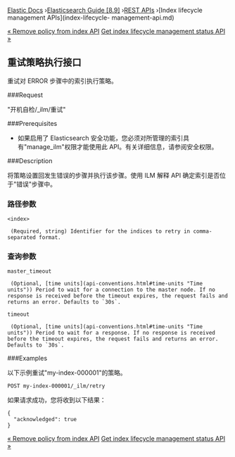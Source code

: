 

[Elastic Docs](/guide/) ›[Elasticsearch Guide [8.9]](index.md) ›[REST
APIs](rest-apis.md) ›[Index lifecycle management APIs](index-lifecycle-
management-api.md)

[« Remove policy from index API](ilm-remove-policy.md) [Get index lifecycle
management status API »](ilm-get-status.md)

## 重试策略执行接口

重试对 ERROR 步骤中的索引执行策略。

###Request

"开机自检<index>/_ilm/重试"

###Prerequisites

* 如果启用了 Elasticsearch 安全功能，您必须对所管理的索引具有"manage_ilm"权限才能使用此 API。有关详细信息，请参阅安全权限。

###Description

将策略设置回发生错误的步骤并执行该步骤。使用 ILM 解释 API 确定索引是否位于"错误"步骤中。

### 路径参数

`<index>`

     (Required, string) Identifier for the indices to retry in comma-separated format. 

### 查询参数

`master_timeout`

     (Optional, [time units](api-conventions.html#time-units "Time units")) Period to wait for a connection to the master node. If no response is received before the timeout expires, the request fails and returns an error. Defaults to `30s`. 
`timeout`

     (Optional, [time units](api-conventions.html#time-units "Time units")) Period to wait for a response. If no response is received before the timeout expires, the request fails and returns an error. Defaults to `30s`. 

###Examples

以下示例重试"my-index-000001"的策略。

    
    
    POST my-index-000001/_ilm/retry

如果请求成功，您将收到以下结果：

    
    
    {
      "acknowledged": true
    }

[« Remove policy from index API](ilm-remove-policy.md) [Get index lifecycle
management status API »](ilm-get-status.md)
